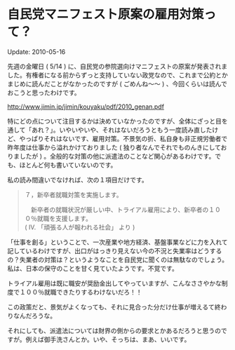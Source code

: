 自民党マニフェスト原案の雇用対策って？
=====

Update: 2010-05-16

先週の金曜日 ( 5/14 ) に、自民党の参院選向けマニフェストの原案が発表されました。有権者になる前からずっと支持していない政党なので、これまで公約とかまじめに読んだことがなかったのですが ( ごめんね〜〜 ) 、今回くらいは読んでおこうと思ったわけです。

http://www.jimin.jp/jimin/kouyaku/pdf/2010_genan.pdf

特にどの点について注目するかは決めていなかったのですが、全体にざっと目を通して「あれ？」。いやいやいや、それはないだろうともう一度読み直したけど、やっぱりそれはないです、雇用対策。不景気の折、私自身も非正規労働者で昨年度は仕事から溢れかけておりました ( 独り者なんでそれでものんきにしておりましたが ) 。全般的な対策の他に派遣法のことなど関心があるわけです。でも、ほとんど何も書いていないのです。

私の読み間違いでなければ、次の１項目だけです。

> ７，新卒者就職対策を実施します。
>
> 　新卒者の就職状況が厳しい中、トライアル雇用により、新卒者の１００％就職を支援します。<br/>
> ( IV. 「頑張る人が報われる社会」 より )

「仕事を創る」ということで、一次産業や地方経済、基盤事業などに力を入れて記しているわけですが、出口がはっきり見えない今の不況と失業率はどうするの？失業者の対策は？というようなことを自民党に聞くのは無駄なのでしょう。私は、日本の保守のことを甘く見ていたようです。不覚です。

トライアル雇用は既に職安が奨励金出してやっていますが、こんなささやかな制度で１００％就職できたりするわけないだろ！！

この政策だと、景気がよくなっても、それに見合った分だけ仕事が増えるて終わりなんだろうな。

それにしても、派遣法については財界の側からの要求とかあるだろうと思うのですが。例えば御手洗さんとか。いや、そっちは、まあ、いいです。

